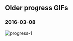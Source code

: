 ## Older progress GIFs

### 2016-03-08

![progress-1](https://cloud.githubusercontent.com/assets/2499070/13570606/68ecc136-e4c3-11e5-8068-42c2e14be354.gif)
